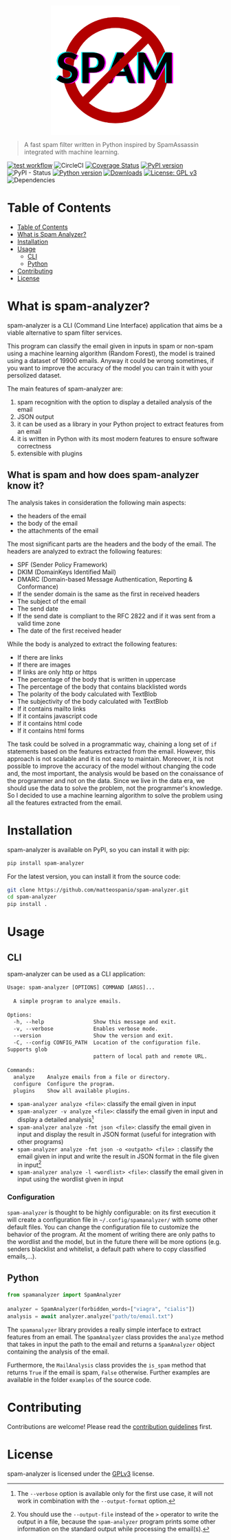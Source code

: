 <p style="display:flex;align-items:center;justify-content:center">
    <img src="docs/assets/images/logo_transparent.png" width="300px" />
</p>

> A fast spam filter written in Python inspired by SpamAssassin integrated with machine learning.

[![test workflow](https://github.com/matteospanio/spam-analyzer/actions/workflows/test.yml/badge.svg)](https://github.com/matteospanio/spam-analyzer/actions/workflows/test.yml/badge.svg)
![CircleCI](https://img.shields.io/circleci/build/github/matteospanio/spam-analyzer?label=circleci-build&logo=CIRCLECI)
[![Coverage Status](https://coveralls.io/repos/github/matteospanio/spam-analyzer/badge.svg?branch=master)](https://coveralls.io/github/matteospanio/spam-analyzer?branch=master)
[![PyPI version](https://badge.fury.io/py/spam-analyzer.svg)](https://badge.fury.io/py/spam-analyzer)
![PyPI - Status](https://img.shields.io/pypi/status/spam-analyzer)
[![Python version](https://img.shields.io/badge/python-3.10%20%7C%203.11-blue)](https://img.shields.io/badge/python-3.10%20%7C%203.7%20%7C%203.11-blue)
[![Downloads](https://pepy.tech/badge/spam-analyzer)](https://pepy.tech/project/spam-analyzer)
[![License: GPL v3](https://img.shields.io/badge/License-GPLv3-blue.svg)](https://www.gnu.org/licenses/gpl-3.0)
![Dependencies](https://img.shields.io/librariesio/github/matteospanio/spam-analyzer)

# Table of Contents

- [Table of Contents](#table-of-contents)
- [What is Spam Analyzer?](#what-is-spam-analyzer)
- [Installation](#installation)
- [Usage](#usage)
  * [CLI](#cli)
  * [Python](#python)
- [Contributing](#contributing)
- [License](#license)


# What is spam-analyzer?

spam-analyzer is a CLI (Command Line Interface) application that aims be a viable alternative to spam filter services.

This program can classify the email given in inputs in spam or non-spam using a machine learning algorithm (Random Forest), the model is trained using a dataset of 19900 emails. Anyway it could be wrong sometimes, if you want to improve the accuracy of the model you can train it with your persolized dataset.

The main features of spam-analyzer are:

1. spam recognition with the option to display a detailed analysis of the email
2. JSON output
3. it can be used as a library in your Python project to extract features from an email
4. it is written in Python with its most modern features to ensure software correctness
5. extensible with plugins

## What is spam and how does spam-analyzer know it?

The analysis takes in consideration the following main aspects:
- the headers of the email
- the body of the email
- the attachments of the email

The most significant parts are the headers and the body of the email. The headers are analyzed to extract the following features:
- SPF (Sender Policy Framework)
- DKIM (DomainKeys Identified Mail)
- DMARC (Domain-based Message Authentication, Reporting & Conformance)
- If the sender domain is the same as the first in received headers
- The subject of the email
- The send date
- If the send date is compliant to the RFC 2822 and if it was sent from a valid time zone
- The date of the first received header

While the body is analyzed to extract the following features:
- If there are links
- If there are images
- If links are only http or https
- The percentage of the body that is written in uppercase
- The percentage of the body that contains blacklisted words
- The polarity of the body calculated with TextBlob
- The subjectivity of the body calculated with TextBlob
- If it contains mailto links
- If it contains javascript code
- If it contains html code
- If it contains html forms

The task could be solved in a programmatic way, chaining a long set of `if` statements based on the features extracted from the email. However, this approach is not scalable and it is not easy to maintain. Moreover, it is not possible to improve the accuracy of the model without changing the code and, the most important, the analysis would be based on the conaissance of the programmer and not on the data. Since we live in the data era, we should use the data to solve the problem, not the programmer's knowledge. So I decided to use a machine learning algorithm to solve the problem using all the features extracted from the email.

# Installation

spam-analyzer is available on PyPI, so you can install it with pip:

```bash
pip install spam-analyzer
```

For the latest version, you can install it from the source code:

```bash
git clone https://github.com/matteospanio/spam-analyzer.git
cd spam-analyzer
pip install .
```

# Usage

## CLI

spam-analyzer can be used as a CLI application:

```
Usage: spam-analyzer [OPTIONS] COMMAND [ARGS]...

  A simple program to analyze emails.

Options:
  -h, --help                Show this message and exit.
  -v, --verbose             Enables verbose mode.
  --version                 Show the version and exit.
  -C, --config CONFIG_PATH  Location of the configuration file. Supports glob
                            pattern of local path and remote URL.

Commands:
  analyze    Analyze emails from a file or directory.
  configure  Configure the program.
  plugins    Show all available plugins.
```

-  `spam-analyzer analyze <file>`: classify the email given in input
-  `spam-analyzer -v analyze <file>`: classify the email given in input and display a detailed analysis[^1]
-  `spam-analyzer analyze -fmt json <file>`: classify the email given in input and display the result in JSON format (useful for integration with other programs)
-  `spam-analyzer analyze -fmt json -o <outpath> <file> `: classify the email given in input and write the result in JSON format in the file given in input[^2]
-  `spam-analyzer analyze -l <wordlist> <file>`: classify the email given in input using the wordlist given in input

### Configuration

`spam-analyzer` is thought to be highly configurable: on its first execution it will create a configuration file in `~/.config/spamanalyzer/` with some other default files. You can change the configuration file to customize the behavior of the program. At the moment of writing there are only paths to the wordlist and the model, but in the future there will be more options (e.g. senders blacklist and whitelist, a default path where to copy classified emails,...).

[^1]: The `--verbose` option is available only for the first use case, it will not work in combination with the `--output-format` option.

[^2]: You should use the `--output-file` instead of the `>` operator to write the output in a file, because the `spam-analyzer` program prints some other information on the standard output while processing the email(s).

## Python

```python
from spamanalyzer import SpamAnalyzer

analyzer = SpamAnalyzer(forbidden_words=["viagra", "cialis"])
analysis = await analyzer.analyze("path/to/email.txt")
```

The `spamanalyzer` library provides a really simple interface to extract features from an email. The `SpamAnalyzer` class provides the `analyze` method that takes in input the path to the email and returns a `SpamAnalyzer` object containing the analysis of the email.

Furthermore, the `MailAnalysis` class provides the `is_spam` method that returns `True` if the email is spam, `False` otherwise. Further examples are available in the folder `examples` of the source code.

# Contributing

Contributions are welcome! Please read the [contribution guidelines](CONTRIBUTING.md) first.

# License

spam-analyzer is licensed under the [GPLv3](LICENSE) license.
